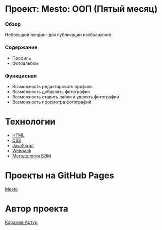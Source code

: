 # Проект: Mesto: ООП (Пятый месяц)

### Обзор

Небольшой лэндинг для публикации изображений

### Содержание

- Профиль
- Фотоальбом

### Функционал

- Возможность редактировать профиль
- Возможность добавлять фотографии
- Возможность ставить лайки и удалять фотографии
- Возможность просмотра фотографий

# Технологии

- [HTML](https://ru.wikipedia.org/wiki/HTML)
- [CSS](https://ru.wikipedia.org/wiki/CSS)
- [JavaScript](https://developer.mozilla.org/ru/docs/Web/JavaScript)
- [Webpack](https://webpack.js.org/)
- [Методология БЭМ](https://ru.bem.info/methodology/)

# Проекты на GitHub Pages

[Mesto](https://arturkaramov.github.io/mesto-project/)

# Автор проекта

[Карамов Артур](karamov.1311@yandex.ru)

